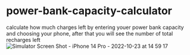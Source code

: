 # power-bank-capacity-calculator
calculate how much charges left by entering youer power bank capacity and choosing your phone, after that you will see the number of total recharges left
![Simulator Screen Shot - iPhone 14 Pro - 2022-10-23 at 14 59 17](https://user-images.githubusercontent.com/109434166/197390975-c133d09f-9372-48b7-b387-f6587992c1d2.png)
